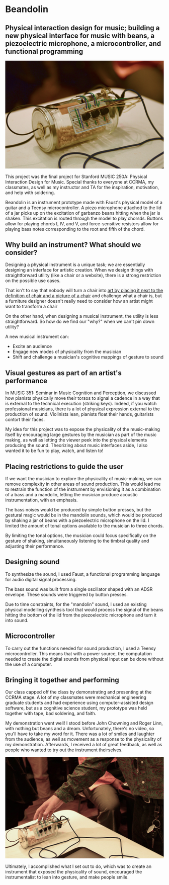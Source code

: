 # Beandolin

## Physical interaction design for music; building a new physical interface for music with beans, a piezoelectric microphone, a microcontroller, and functional programming

![Beandolin](/beandolin.jpg)

This project was the final project for Stanford MUSIC 250A: Physical Interaction Design for Music. Special thanks to everyone at CCRMA, my classmates, as well as my instructor and TA for the inspiration, motivation, and help with soldering.

Beandolin is an instrument prototype made with Faust's physical model of a guitar and a Teensy microcontroller. A piezo microphone attached to the lid of a jar picks up on the excitation of garbanzo beans hitting when the jar is shaken. This excitation is routed through the model to play chorsds. Buttons allow for playing chords I, IV, and V, and force-sensitive resistors allow for playing bass notes corresponding to the root and fifth of the chord.

## Why build an instrument? What should we consider?

Designing a physical instrument is a unique task; we are essentially designing an interface for artistic creation. When we design things with straightforward utility (like a chair or a website), there is a strong restriction on the possible use cases.

That isn't to say that nobody will turn a chair into [art by placing it next to the definition of chair and a picture of a chair](https://en.wikipedia.org/wiki/One_and_Three_Chairs) and challenge what a chair is, but a furniture designer doesn't really need to consider how an artist might want to transform a chair

On the other hand, when designing a musical instrument, the utility is less straightforward. So how do we find our "why?" when we can't pin down utility?

A new musical instrument can:

- Excite an audience
- Engage new modes of physicality from the musician
- Shift and challenge a musician's cognitive mappings of gesture to sound

## Visual gestures as part of an artist's performance

In MUSIC 351: Seminar in Music Cognition and Perception, we discussed how pianists physically move their torsos to signal a cadence in a way that is external to the technical execution (striking keys). Indeed, if you watch professional musicians, there is a lot of physical expression external to the production of sound. Violinists lean, pianists float their hands, guitarists contort their faces.

My idea for this project was to expose the physicality of the music-making itself by encouraging large gestures by the musician as part of the music making, as well as letting the viewer peek into the physical elements producing the sound.
Theorizing about music interfaces aside, I also wanted it to be fun to play, watch, and listen to!

## Placing restrictions to guide the user

If we want the musician to explore the physicality of music-making, we can remove complexity in other areas of sound production. This would lead me to restrain the function of the instrument by envisioning it as a combination of a bass and a mandolin, letting the musician produce acoustic instrumentation, with an emphasis.

The bass noises would be produced by simple button presses, but the gestural magic would be in the mandolin sounds, which would be produced by shaking a jar of beans with a piezoelectric microphone on the lid. I limited the amount of tonal options available to the musician to three chords.

By limiting the tonal options, the musician could focus specifically on the gesture of shaking, simultaneously listening to the timbral quality and adjusting their performance.

## Designing sound

To synthesize the sound, I used Faust, a functional programming language for audio digital signal processing.

The bass sound was built from a single oscillator shaped with an ADSR envelope. These sounds were triggered by button presses.

Due to time constraints, for the "mandolin" sound, I used an existing physical modelling synthesis tool that would process the signal of the beans hitting the bottom of the lid from the piezoelectric microphone and turn it into sound.

## Microcontroller

To carry out the functions needed for sound production, I used a Teensy microcontroller. This means that with a power source, the computation needed to create the digital sounds from physical input can be done without the use of a computer.

## Bringing it together and performing

Our class capped off the class by demonstrating and presenting at the CCRMA stage. A lot of my classmates were mechanical engineering graduate students and had experience using computer-assisted design software, but as a cognitive science student, my prototype was held together with tape, bad soldering, and faith.

My demonstration went well! I stood before John Chowning and Roger Linn, with nothing but beans and a dream. Unfortunately, there's no video, so you'll have to take my word for it. There was a lot of smiles and laughter from the audience, as well as movement as a response to the physicality of my demonstration. Afterwards, I received a lot of great feedback, as well as people who wanted to try out the instrument theirselves.

![Beandolin](/beandolin2.JPG)

Ultimately, I accomplished what I set out to do, which was to create an instrument that exposed the physicality of sound, encouraged the instrumentalist to lean into gesture, and make people smile.
